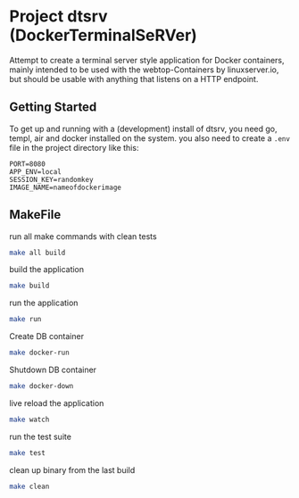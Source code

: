 # Project dtsrv (DockerTerminalSeRVer)

Attempt to create a terminal server style application for Docker containers, mainly intended to be used with the webtop-Containers by linuxserver.io, but should be usable with anything that listens on a HTTP endpoint.

## Getting Started
To get up and running with a (development) install of dtsrv, you need go, templ, air and docker installed on the system.
you also need to create a `.env` file in the project directory like this:

```env
PORT=8080
APP_ENV=local
SESSION_KEY=randomkey
IMAGE_NAME=nameofdockerimage
```

## MakeFile

run all make commands with clean tests
```bash
make all build
```

build the application
```bash
make build
```

run the application
```bash
make run
```

Create DB container
```bash
make docker-run
```

Shutdown DB container
```bash
make docker-down
```

live reload the application
```bash
make watch
```

run the test suite
```bash
make test
```

clean up binary from the last build
```bash
make clean
```
